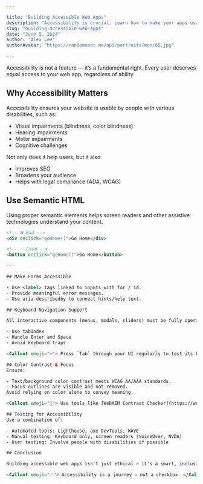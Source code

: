 ```yaml
---

title: "Building Accessible Web Apps"
description: "Accessibility is crucial. Learn how to make your apps usable for everyone."
slug: "building-accessible-web-apps"
date: "June 5, 2024"
author: "Alex Lee"
authorAvatar: "https://randomuser.me/api/portraits/men/65.jpg"

---
```


<Callout emoji="♿">
Accessibility is not a feature — it’s a fundamental right. Every user deserves equal access to your web app, regardless of ability.
</Callout>

## Why Accessibility Matters

Accessibility ensures your website is usable by people with various disabilities, such as:

- Visual impairments (blindness, color blindness)
- Hearing impairments
- Motor impairments
- Cognitive challenges

Not only does it help users, but it also:

- Improves SEO
- Broadens your audience
- Helps with legal compliance (ADA, WCAG)

## Use Semantic HTML

Using proper semantic elements helps screen readers and other assistive technologies understand your content.

```html
<!-- ❌ Bad -->
<div onclick="goHome()">Go Home</div>

<!-- ✅ Good -->
<button onclick="goHome()">Go Home</button>

---

## Make Forms Accessible

- Use <label> tags linked to inputs with for / id.
- Provide meaningful error messages.
- Use aria-describedby to connect hints/help text.

## Keyboard Navigation Support

All interactive components (menus, modals, sliders) must be fully operable via keyboard:

- Use tabIndex
- Handle Enter and Space
- Avoid keyboard traps

<Callout emoji="⌨️"> Press `Tab` through your UI regularly to test its keyboard accessibility. </Callout>

## Color Contrast & Focus
Ensure:

- Text/background color contrast meets WCAG AA/AAA standards.
- Focus outlines are visible and not removed.
Avoid relying on color alone to convey meaning.

<Callout emoji="🎨"> Use tools like [WebAIM Contrast Checker](https://webaim.org/resources/contrastchecker/) to validate your UI colors. </Callout>

## Testing for Accessibility
Use a combination of:

- Automated tools: Lighthouse, axe DevTools, WAVE
- Manual testing: Keyboard only, screen readers (VoiceOver, NVDA)
- User testing: Involve people with disabilities if possible

## Conclusion

Building accessible web apps isn't just ethical — it's a smart, inclusive, and sustainable choice for your users and business. Start small, improve incrementally, and bake accessibility into your development workflow.

<Callout emoji="✅"> Accessibility is a journey — not a checkbox. </Callout> ```